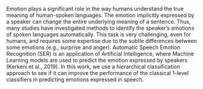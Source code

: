 Emotion plays a significant role in the way humans understand the true meaning of human-spoken languages. The emotion implicitly expressed by a speaker can change the entire underlying meaning of a sentence. Thus, many studies have investigated methods to identify the speaker’s emotions of spoken languages automatically. This task is very challenging, even for humans, and requires some expertise due to the subtle differences between some emotions (e.g., surprise and anger). Automatic Speech Emotion Recognition (SER) is an application of Artificial Intelligence, where Machine Learning models are used to predict the emotion expressed by speakers (Kerkeni et al., 2019). In this work, we use a hierarchical classification approach to see if it can improve the performance of the classical 1-level classifiers in predicting emotions expressed in speech.
